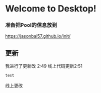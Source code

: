 # Welcome to Desktop!
### 准备把Pool的信息放到
https://jasonbai57.github.io/init/
## 更新
我进行了更新改 2:49
线上代码更新2:51

```js
test
```

线上更改
